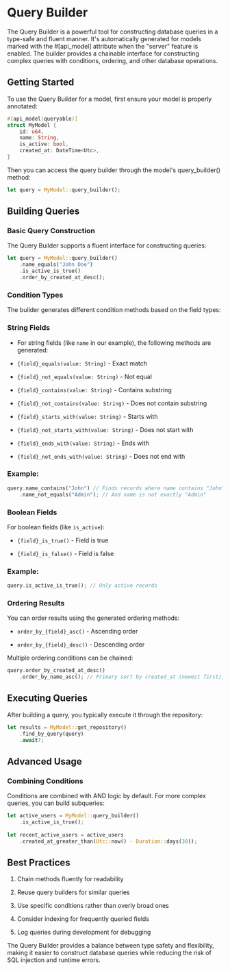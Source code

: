 # Query Builder

The Query Builder is a powerful tool for constructing database queries in a type-safe and fluent manner. It's automatically generated for models marked with the #[api_model] attribute when the "server" feature is enabled. The builder provides a chainable interface for constructing complex queries with conditions, ordering, and other database operations.

## Getting Started

To use the Query Builder for a model, first ensure your model is properly annotated:

```rust
#[api_model(queryable)]
struct MyModel {
    id: u64,
    name: String,
    is_active: bool,
    created_at: DateTime<Utc>,
}
```

Then you can access the query builder through the model's query_builder() method:

```rust
let query = MyModel::query_builder();
```

## Building Queries

### Basic Query Construction

The Query Builder supports a fluent interface for constructing queries:

```rust
let query = MyModel::query_builder()
    .name_equals("John Doe")
    .is_active_is_true()
    .order_by_created_at_desc();
```

### Condition Types

The builder generates different condition methods based on the field types:

### String Fields

- For string fields (like `name` in our example), the following methods are generated:

- `{field}_equals(value: String)` - Exact match

- `{field}_not_equals(value: String)` - Not equal

- `{field}_contains(value: String)` - Contains substring

- `{field}_not_contains(value: String)` - Does not contain substring

- `{field}_starts_with(value: String)` - Starts with

- `{field}_not_starts_with(value: String)` - Does not start with

- `{field}_ends_with(value: String)` - Ends with

- `{field}_not_ends_with(value: String)` - Does not end with

### Example: 
```rust
query.name_contains("John") // Finds records where name contains "John"
    .name_not_equals("Admin"); // And name is not exactly "Admin"
```

### Boolean Fields

For boolean fields (like `is_active`):

- `{field}_is_true()` - Field is true

- `{field}_is_false()` - Field is false

### Example: 
```rust
query.is_active_is_true(); // Only active records
```

### Ordering Results

You can order results using the generated ordering methods:

- `order_by_{field}_asc()` - Ascending order

- `order_by_{field}_desc()` - Descending order

Multiple ordering conditions can be chained:
```rust
query.order_by_created_at_desc()
    .order_by_name_asc(); // Primary sort by created_at (newest first), secondary by name
```

## Executing Queries

After building a query, you typically execute it through the repository:
```rust
let results = MyModel::get_repository()
    .find_by_query(query)
    .await?;
```

## Advanced Usage

### Combining Conditions

Conditions are combined with AND logic by default. For more complex queries, you can build subqueries:

```rust
let active_users = MyModel::query_builder()
    .is_active_is_true();
    
let recent_active_users = active_users
    .created_at_greater_than(Utc::now() - Duration::days(30));
```

## Best Practices

1. Chain methods fluently for readability

2. Reuse query builders for similar queries

3. Use specific conditions rather than overly broad ones

4. Consider indexing for frequently queried fields

5. Log queries during development for debugging

The Query Builder provides a balance between type safety and flexibility, making it easier to construct database queries while reducing the risk of SQL injection and runtime errors.
